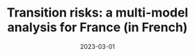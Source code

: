 ---
title: "Transition risks: a multi-model analysis for France (in French)"
collection: publications
category: policy_report
permalink: /publication/2022_transition_ademe
date: 2023-03-01
venue: 'Collection ADEME Expertises'
paperurl: 'https://librairie.ademe.fr/societe-et-politiques-publiques/6196-risques-de-transition-analyse-multi-modeles-pour-la-france.html'
citation: 'Boitier et al. (2023). &quot;Transition risks: A multi-model analysis for France.&quot; <i>ADEME Expertises</i>.'
---